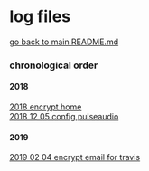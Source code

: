 # log files

[go back to main README.md](../README.md)


### chronological order

#### 2018
[2018 encrypt home](2018_encrypt_home.md) \
[2018 12 05 config pulseaudio](2018_12_05_pulseaudio.md)

#### 2019
[2019 02 04 encrypt email for travis](2019_02_04_encrypt_email_for_travis.md)

